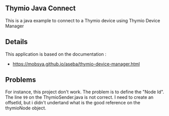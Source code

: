 ## Thymio Java Connect

This is a java example to connect to a Thymio device using Thymio Device Manager

## Details

This application is based on the documentation :
- https://mobsya.github.io/aseba/thymio-device-manager.html


## Problems

For instance, this project don't work. The problem is to define the "Node Id".
The line `99` on the ThymioSender.java is not correct. I need to create an offsetId, but i didn't undertand what is the good reference on the thymioNode object.

